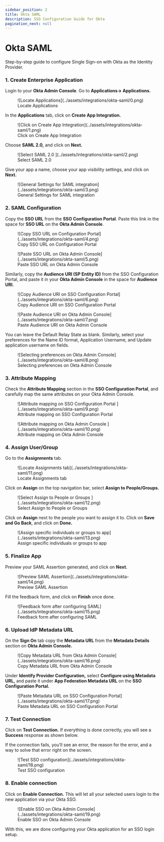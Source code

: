 ```yaml
---
sidebar_position: 2
title: Okta SAML
description: SSO Configuration Guide for Okta
pagination_next: null
---
```


# Okta SAML

<Subtitle>Step-by-step guide to configure Single Sign-on with Okta as the Identity Provider. </Subtitle>

### 1. Create Enterprise Application

Login to your **Okta Admin Console**. Go to **Applications→ Applications.**

<figure>![Locate Applications](../assets/integrations/okta-saml/0.png)
<figcaption>Locate Applications</figcaption></figure>

In the **Applications** tab, click on **Create App Integration.**

<figure>![Click on Create App Integration](../assets/integrations/okta-saml/1.png)
<figcaption>Click on Create App Integration</figcaption></figure>

Choose **SAML 2.0,** and click on **Next.**

<figure>![Select SAML 2.0 ](../assets/integrations/okta-saml/2.png)
<figcaption>Select SAML 2.0 </figcaption></figure>

Give your app a name, choose your app visibility settings, and click on **Next.**

<figure>![General Settings for SAML integration](../assets/integrations/okta-saml/3.png)
<figcaption>General Settings for SAML integration</figcaption></figure>

### 2. SAML Configuration

Copy the **SSO URL** from the **SSO Configuration Portal**. Paste this link in the space for **SSO URL** on the **Okta Admin Console**.

<figure>![Copy SSO URL on Configuration Portal](../assets/integrations/okta-saml/4.png)
<figcaption>Copy SSO URL on Configuration Portal</figcaption></figure>

<figure>![Paste SSO URL on Okta Admin Console](../assets/integrations/okta-saml/5.png)
<figcaption>Paste SSO URL on Okta Admin Console</figcaption></figure>

Similarly, copy the **Audience URI (SP Entity ID)** from the SSO Configuration Portal, and paste it in your **Okta Admin Console** in the space for **Audience URI.**

<figure>![Copy Audience URI on SSO Configuration Portal](../assets/integrations/okta-saml/6.png)
<figcaption>Copy Audience URI on SSO Configuration Portal</figcaption></figure>

<figure>![Paste Audience URI on Okta Admin Console](../assets/integrations/okta-saml/7.png)
<figcaption>Paste Audience URI on Okta Admin Console </figcaption></figure>

You can leave the Default Relay State as blank. Similarly, select your preferences for the Name ID format, Application Username, and Update application username on fields.

<figure>![Selecting preferences on Okta Admin Console](../assets/integrations/okta-saml/8.png)
<figcaption>Selecting preferences on Okta Admin Console</figcaption></figure>

### 3. Attribute Mapping

Check the **Attribute Mapping** section in the **SSO Configuration Portal**, and carefully map the same attributes on your Okta Admin Console.

<figure>![Attribute mapping on SSO Configuration Portal ](../assets/integrations/okta-saml/9.png)
<figcaption>Attribute mapping on SSO Configuration Portal</figcaption></figure>

<figure>![Attribute mapping on Okta Admin Console ](../assets/integrations/okta-saml/10.png)
<figcaption>Attribute mapping on Okta Admin Console</figcaption></figure>

### 4. Assign User/Group

Go to the **Assignments** tab.

<figure>![Locate Assignments tab](../assets/integrations/okta-saml/11.png)
<figcaption>Locate Assignments tab</figcaption></figure>

Click on **Assign** on the top navigation bar, select **Assign to People/Groups.**

<figure>![Select Assign to People or Groups ](../assets/integrations/okta-saml/12.png)
<figcaption>Select Assign to People or Groups</figcaption></figure>

Click on **Assign** next to the people you want to assign it to. Click on **Save and Go Back**, and click on **Done.**

<figure>![Assign specific individuals or groups to app](../assets/integrations/okta-saml/13.png)
<figcaption>Assign specific individuals or groups to app</figcaption></figure>

### 5. Finalize App

Preview your SAML Assertion generated, and click on **Next.**

<figure>![Preview SAML Assertion](../assets/integrations/okta-saml/14.png)
<figcaption>Preview SAML Assertion</figcaption></figure>

Fill the feedback form, and click on **Finish** once done.

<figure>![Feedback form after configuring SAML](../assets/integrations/okta-saml/15.png)
<figcaption>Feedback form after configuring SAML</figcaption></figure>

### 6. Upload IdP Metadata URL

On the **Sign On** tab copy the **Metadata URL** from the **Metadata Details** section on **Okta Admin Console.**

<figure>![Copy Metadata URL from Okta Admin Console](../assets/integrations/okta-saml/16.png)
<figcaption>Copy Metadata URL from Okta Admin Console</figcaption></figure>

Under **Identify Provider Configuration,** select **Configure using Metadata URL,** and paste it under **App Federation Metadata URL** on the **SSO Configuration Portal.**

<figure>![Paste Metadata URL on SSO Configuration Portal](../assets/integrations/okta-saml/17.png)
<figcaption>Paste Metadata URL on SSO Configuration Portal</figcaption></figure>

### 7. Test Connection

Click on **Test Connection.** If everything is done correctly, you will see a **Success** response as shown below.

If the connection fails, you’ll see an error, the reason for the error, and a way to solve that error right on the screen.

<figure>![Test SSO configuration](../assets/integrations/okta-saml/18.png)
<figcaption>Test SSO configuration</figcaption></figure>

### 8. Enable connection

Click on **Enable Connection.** This will let all your selected users login to the new application via your Okta SSO.

<figure>![Enable SSO on Okta Admin Console](../assets/integrations/okta-saml/19.png)
<figcaption>Enable SSO on Okta Admin Console</figcaption></figure>

With this, we are done configuring your Okta application for an SSO login setup.
